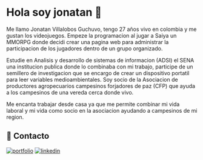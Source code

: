  # Hola soy jonatan 👋
 Me llamo Jonatan Villalobos Guchuvo, tengo 27 años vivo en colombia y me gustan los videojuegos. Empeze la programacion al jugar a Saiya un MMORPG donde decidi crear una pagina web para administrar la participacion de los jugadores dentro de un grupo organizado.
 
Estudie en Analisis y desarrollo de sistemas de informacion (ADSI) el SENA una institucion publica donde lo combinaba con mi trabajo, participe de un semillero de investigacion que se encargo de crear un dispositivo portatil para leer variables medioambientales. Soy socio de la Asociacion de productores agropecuarios campesinos forjadores de paz (CFP) que ayuda a los campesinos de una vereda cerca donde vivo.

Me encanta trabajar desde casa ya que me permite combinar mi vida laboral y mi vida como socio en la asociacion ayudando a campesinos de mi region.

## 🔗 Contacto
[![portfolio](https://img.shields.io/badge/my_portfolio-000?style=for-the-badge&logo=ko-fi&logoColor=white)](https://tikand24.github.io/)
[![linkedin](https://img.shields.io/badge/linkedin-0A66C2?style=for-the-badge&logo=linkedin&logoColor=white)](https://www.linkedin.com/in/jonatan-villalobos-guchuvo-dev/)

